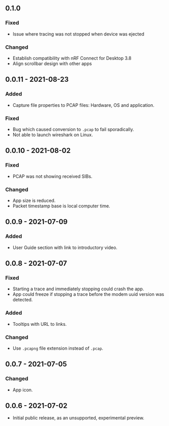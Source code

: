 ## 0.1.0
### Fixed
- Issue where tracing was not stopped when device was ejected

### Changed
- Establish compatibility with nRF Connect for Desktop 3.8
- Align scrollbar design with other apps

## 0.0.11 - 2021-08-23
### Added
- Capture file properties to PCAP files: Hardware, OS and application.
### Fixed
- Bug which caused conversion to `.pcap` to fail sporadically.
- Not able to launch wireshark on Linux.

## 0.0.10 - 2021-08-02
### Fixed
- PCAP was not showing received SIBs.
### Changed
- App size is reduced.
- Packet timestamp base is local computer time.

## 0.0.9 - 2021-07-09
### Added
- User Guide section with link to introductory video.

## 0.0.8 - 2021-07-07
### Fixed
- Starting a trace and immediately stopping could crash the app.
- App could freeze if stopping a trace before the modem uuid version was
  detected.
### Added
- Tooltips with URL to links.
### Changed
- Use `.pcapng` file extension instead of `.pcap`.

## 0.0.7 - 2021-07-05
### Changed
- App icon.

## 0.0.6 - 2021-07-02
- Initial public release, as an unsupported, experimental preview.
